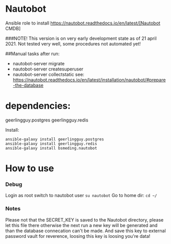 Nautobot
=====

Ansible role to install https://nautobot.readthedocs.io/en/latest/[Nautobot CMDB]

###NOTE!
This version is on very early development state as of 21 april 2021.
Not tested very well, some procedures not automated yet!

##Manual tasks after run:
* nautobot-server migrate  
* nautobot-server createsuperuser
* nautobot-server collectstatic
see: https://nautobot.readthedocs.io/en/latest/installation/nautobot/#prepare-the-database


# dependencies:
geerlingguy.postgres
geerlingguy.redis

Install:
```
ansible-galaxy install geerlingguy.postgres
ansible-galaxy install geerlingguy.redis
ansible-galaxy install bsmeding.nautobot
```

# How to use


### Debug
Login as root
switch to nautobot user `su nautobot`
Go to home dir: `cd ~/`


### Notes
Please not that the SECRET_KEY is saved to the Nautobot directory, please let this file there otherwise the next run a new key will be generated and than the database connecation can't be made.
And save this key to external password vault for reverence, loosing this key is loosing you're data!
